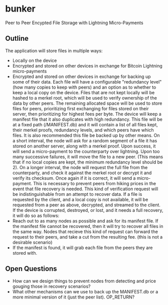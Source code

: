 # bunker
Peer to Peer Encypted File Storage with Lightning Micro-Payments

## Outline

The application will store files in multiple ways:
- Locally on the device
- Encrypted and stored on other devices in exchange for Bitcoin Lightning micro-payments
- Encrypted and stored on other devices in exchange for backing up some of their data.
Each file will have a configurable "redundancy level" (how many copies to keep with peers) and an option as to whether to keep a local copy on the device. Files that are not kept locally will be hashed to a merkel root, which will be used to verify ownership of the data by other peers.
The remaining allocated space will be used to store files for peers, prioritizing first exchanging for files stored on their server, then prioritizing for highest fees per byte.
The device will keep a manifest file that it also duplicates with high redundancy. This file will be at a fixed path (/MANIFEST.db) and it will contain a list of all files kept, their merkel proofs, redundancy levels, and which peers have which files. It is also recommended this file be backed up by other means.
On a short interval, the node will ask for a random segment of a file it has stored on another server, along with a merkel proof. Upon success, it will send a micro-payment to the counterparty over lightning. Upon too many successive failures, it will move the file to a new peer. (This means that if no local copies are kept, the minimum redundancy level should be 2).
On a longer interval, the node will request the full file from the counterparty, and check it against the merkel root or decrypt it and verify its checksum. Once again if it is correct, it will send a micro-payment. This is necessary to prevent peers from hiking prices in the event that file recovery is needed. This kind of verification request will be indistinguishable from an attempt to recover data.
If a file is requested by the client, and a local copy is not available, it will be requested from a peer as above, decrypted, and streamed to the client.
If the device is corrupted, destroyed, or lost, and it needs a full recovery, it will do so as follows:
- Reach out to as many nodes as possible and ask for its manifest file. If the manifest file cannot be recovered, then it will try to recover all files in the same way. Nodes that recieve this kind of request can forward the request to their peers, and take a cut from the resulting fee. (this is not a desirable scenario)
- If the manifest is found, it will grab each file from the peers they are stored with.

## Open Questions
- How can we design things to prevent nodes from detecting and price gouging those in recovery scenarios?
- What other mechanisms can we use to back up the MANIFEST.db or a more minimal version of it (just the peer list). OP_RETURN?

